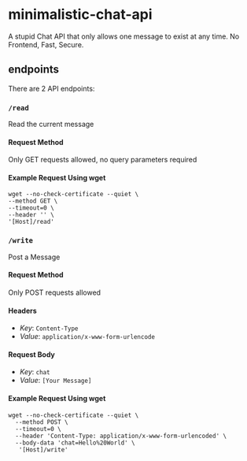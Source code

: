 # minimalistic-chat-api
A stupid Chat API that only allows one message to exist at any time. No Frontend, Fast, Secure.

## endpoints
There are 2 API endpoints:

### `/read` 
Read the current message

#### Request Method
Only GET requests allowed, no query parameters required

#### Example Request Using wget
```
wget --no-check-certificate --quiet \
--method GET \
--timeout=0 \
--header '' \
'[Host]/read'
```

### `/write` 
Post a Message

#### Request Method
Only POST requests allowed

#### Headers
- *Key*: `Content-Type`
- *Value*: `application/x-www-form-urlencode`

#### Request Body
- *Key*: `chat`
- *Value*: `[Your Message]`

#### Example Request Using wget
```
wget --no-check-certificate --quiet \
  --method POST \
  --timeout=0 \
  --header 'Content-Type: application/x-www-form-urlencoded' \
  --body-data 'chat=Hello%20World' \
   '[Host]/write'
```
